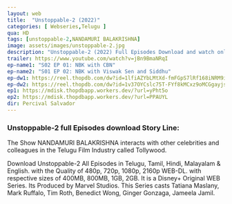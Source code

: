 ```yaml
---
layout: web
title:  "Unstoppable-2 (2022)"
categories: [ Webseries,Telugu ]
qua: HD
tags: [unstoppable-2,NANDAMURI BALAKRISHNA]
image: assets/images/unstoppable-2.jpg
description: "Unstoppable-2 (2022) Full Episodes Download and watch online 720p low file size 500 mb."
trailer: https://www.youtube.com/watch?v=jBn9BmaNRqI
ep-name1: "S02 EP 01: NBK with CBN"
ep-name2: "S01 EP 02: NBK with Viswak Sen and Siddhu"
ep-dw1: https://reel.thopdb.com/dw?id=1lfiAZYbLMtXd-fmFGpS7lRf168iNRM9i
ep-dw2: https://reel.thopdb.com/dw?id=1v37OYCslc75T-FYf8kMCxz9oMCGgayjs
ep1: https://mdisk.thopdbapp.workers.dev/?url=yPht5o
ep2: https://mdisk.thopdbapp.workers.dev/?url=PPAUYL
dir: Percival Salvador
---
```


### Unstoppable-2 full Episodes download Story Line:
The Show NANDAMURI BALAKRISHNA interacts with other celebrities and colleagues in the Telugu Film Industry called Tollywood.

Download Unstoppable-2 All Episodes in Telugu, Tamil, Hindi, Malayalam & English. with the Quality of 480p, 720p, 1080p, 2160p WEB-DL. with respective sizes of 400MB, 800MB, 1GB, 2GB. It is a Disney+ Original WEB Series. Its Produced by Marvel Studios. This Series casts Tatiana Maslany, Mark Ruffalo, Tim Roth, Benedict Wong, Ginger Gonzaga, Jameela Jamil.

